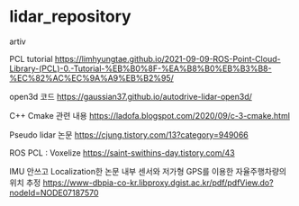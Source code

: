 # lidar_repository
artiv

PCL tutorial
https://limhyungtae.github.io/2021-09-09-ROS-Point-Cloud-Library-(PCL)-0.-Tutorial-%EB%B0%8F-%EA%B8%B0%EB%B3%B8-%EC%82%AC%EC%9A%A9%EB%B2%95/

open3d 코드
https://gaussian37.github.io/autodrive-lidar-open3d/

C++ Cmake 관련 내용
https://ladofa.blogspot.com/2020/09/c-3-cmake.html

Pseudo lidar 논문
https://cjung.tistory.com/13?category=949066

ROS PCL : Voxelize
https://saint-swithins-day.tistory.com/43

IMU 안쓰고 Localization한 논문
내부 센서와 저가형 GPS를 이용한 자율주행차량의 위치 추정
https://www-dbpia-co-kr.libproxy.dgist.ac.kr/pdf/pdfView.do?nodeId=NODE07187570
